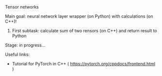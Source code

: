 Tensor networks

Main goal: neural network layer wrapper (on Python) with calculations (on C++)!

1) First subtask: calculate sum of two rensors (on C++) and return result to Python

Stage: in progress...



Useful links:
* Tutorial for PyTorch in C++ ( https://pytorch.org/cppdocs/frontend.html )
